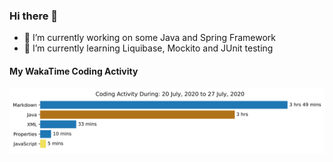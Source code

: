 ### Hi there 👋

- 🔭 I’m currently working on some Java and Spring Framework
- 🌱 I’m currently learning Liquibase, Mockito and JUnit testing

#### My WakaTime Coding Activity
<img src="https://github.com/cygkam/cygkam/blob/master/images/stat.svg" alt="WakaTime Activity"/>
